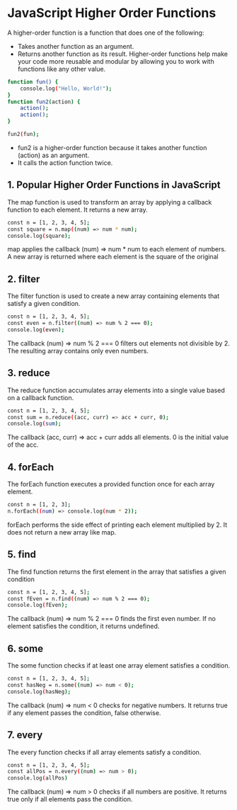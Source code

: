 

# JavaScript Higher Order Functions


A higher-order function is a function that does one of the following:

* Takes another function as an argument.
* Returns another function as its result.
Higher-order functions help make your code more reusable and modular by allowing you to work with functions like any other value.
```bash
function fun() {
    console.log("Hello, World!");
}
function fun2(action) {
    action();
    action();
}

fun2(fun);


```
* fun2 is a higher-order function because it takes another function (action) as an argument.
* It calls the action function twice.

## 1. Popular Higher Order Functions in JavaScript
The map function is used to transform an array by applying a callback function to each element. It returns a new array.

```bash
const n = [1, 2, 3, 4, 5];
const square = n.map((num) => num * num);
console.log(square);
```

map applies the callback (num) => num * num to each element of numbers.
A new array is returned where each element is the square of the original

## 2. filter
The filter function is used to create a new array containing elements that satisfy a given condition.
```bash
const n = [1, 2, 3, 4, 5];
const even = n.filter((num) => num % 2 === 0);
console.log(even);
```
The callback (num) => num % 2 === 0 filters out elements not divisible by 2.
The resulting array contains only even numbers.


## 3. reduce
The reduce function accumulates array elements into a single value based on a callback function.
```bash
const n = [1, 2, 3, 4, 5];
const sum = n.reduce((acc, curr) => acc + curr, 0);
console.log(sum);
```
The callback (acc, curr) => acc + curr adds all elements.
0 is the initial value of the acc.


## 4. forEach
The forEach function executes a provided function once for each array element.
```bash
const n = [1, 2, 3];
n.forEach((num) => console.log(num * 2));
```
forEach performs the side effect of printing each element multiplied by 2.
It does not return a new array like map.

## 5. find
The find function returns the first element in the array that satisfies a given condition
```bash
const n = [1, 2, 3, 4, 5];
const fEven = n.find((num) => num % 2 === 0);
console.log(fEven);

```
The callback (num) => num % 2 === 0 finds the first even number.
If no element satisfies the condition, it returns undefined.

## 6. some
The some function checks if at least one array element satisfies a condition.
```bash
const n = [1, 2, 3, 4, 5];
const hasNeg = n.some((num) => num < 0);
console.log(hasNeg);
```
The callback (num) => num < 0 checks for negative numbers.
It returns true if any element passes the condition, false otherwise.


## 7. every
The every function checks if all array elements satisfy a condition.
```bash
const n = [1, 2, 3, 4, 5];
const allPos = n.every((num) => num > 0);
console.log(allPos)

```
The callback (num) => num > 0 checks if all numbers are positive.
It returns true only if all elements pass the condition.


